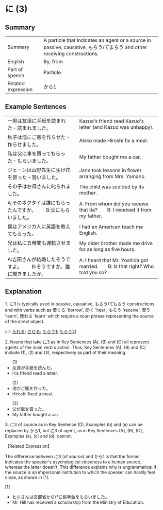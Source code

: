 # に (3)

## Summary

<table><tr>   <td>Summary</td>   <td>A particle that indicates an agent or a source in passive, causative, もらう/てまらう and other receiving constructions.</td></tr><tr>   <td>English</td>   <td>By; from</td></tr><tr>   <td>Part of speech</td>   <td>Particle</td></tr><tr>   <td>Related expression</td>   <td>から1</td></tr></table>

## Example Sentences

<table><tr>   <td>一男は友達に手紙を読まれた・読まれました。</td>   <td>Kazuo's friend read Kazuo's letter (and Kazuo was unhappy).</td></tr><tr>   <td>秋子は浩にご飯を作らせた・作らせました。</td>   <td>Akiko made Hiroshi fix a meal.</td></tr><tr>   <td>私は父に車を買ってもらった・もらいました。</td>   <td>My father bought me a car.</td></tr><tr>   <td>ジェーンは山野先生に生け花を習った・習いました。</td>   <td>Jane took lessons in flower arranging from Mrs. Yamano.</td></tr><tr>   <td>その子はお母さんに叱られました。</td>   <td>The child was scolded by its mother.</td></tr><tr>   <td>A:そのネクタイは誰にもらったんですか。  B:父にもらいました。</td>   <td>A: From whom did you receive that tie?&emsp;&emsp;B: I received it from my father.</td></tr><tr>   <td>僕はアメリカ人に英語を教えてもらった。</td>   <td>I had an American teach me English.</td></tr><tr>   <td>兄は私に五時間も運転させました。</td>   <td>My older brother made me drive for as long as five hours.</td></tr><tr>   <td>A:吉田さんが結婚したそうですよ。  B:そうですか。誰に聞きましたか。</td>   <td>A: I heard that Mr. Yoshida got married.&emsp;&emsp;B: Is that right? Who told you so?</td></tr></table>

## Explanation

<p>1. <span class="cloze">に</span>3 is typically used in passive, causative, もらう/てもらう constructions and with verbs such as 借りる 'borrow', 聞く 'hear', もらう 'receive', 習う 'learn', 教わる 'learn' which require a noun phrase representing the source of the direct object.</p>  <p>(⇨ <a href="#㊦ られる (1)">られる</a>; <a href="#㊦ させる">させる</a>; <a href="#㊦ もらう (1)">もらう1</a>; <a href="#㊦ もらう (2)">もらう2</a>)</p>  <p>2. Nouns that take <span class="cloze">に</span>3 as in Key Sentences (A), (B) and (C) all represent agents of the main verb's action. Thus, Key Sentences (A), (B) and (C) include (1), (2) and (3), respectively as part of their meaning.</p>  <ul>(1) <li>友達が手紙を読んだ。</li> <li>His friend read a letter.</li> </ul>  <ul>(2) <li>浩がご飯を作った。</li> <li>Hiroshi fixed a meal.</li> </ul>  <ul>(3) <li>父が車を買った。</li> <li>My father bought a car.</li> </ul>  <p>3. <span class="cloze">に</span>3 of source as in Key Sentence (D), Examples (b) and (e) can be replaced by から1, but <span class="cloze">に</span>3 of agent, as in Key Sentences (A), (B), (C), Examples (a), (c) and (d), cannot.</p>  <p>【Related Expression】</p>  <p>The difference between <span class="cloze">に</span>3 (of source) and から1 is that the former indicates the speaker's psychological closeness to a human source, whereas the latter doesn't. This difference explains why is ungrammatical if the source is an impersonal institution to which the speaker can hardly feel close, as shown in [1].</p>  <p>[1]</p>  <ul> <li>ヒルさんは文部省から/*<span class="cloze">に</span>奨学金をもらいました。</li> <li>Mr. Hill has received a scholarship from the Ministry of Education.</li> </ul>

